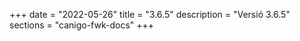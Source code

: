+++
date        = "2022-05-26"
title       = "3.6.5"
description = "Versió 3.6.5"
sections    = "canigo-fwk-docs"
+++